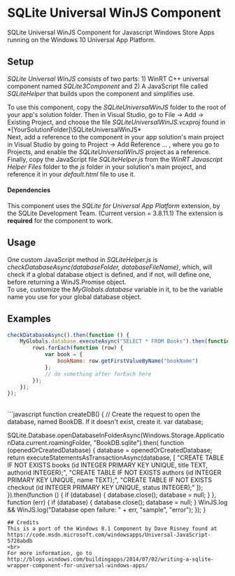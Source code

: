 # SQLite Universal WinJS Component
SQLite Universal WinJS Component for Javascript Windows Store Apps running on the Windows 10 Universal App Platform.

## Setup

_SQLite Universal WinJS_ consists of two parts: 1) WinRT C++ universal component named
_SQLite3Component_ and 2) A JavaScript file called _SQLiteHelper_ that builds
upon the component and simplifies use.

To use this component, copy the _SQLiteUniversalWinJS_ folder to the root of your app's solution folder.
Then in Visual Studio, go to File -> Add -> Existing Project, and choose the file _SQLiteUniversalWinJS.vcxproj_ found in
*[YourSolutionFolder]\SQLiteUniversalWinJS\*
<br>
Next, add a reference to the component in your app solution's main project in Visual Studio by going to Project -> Add Reference ... ,
where you go to Projects, and enable the _SQLiteUniversalWinJS_ project as a reference.
<br>
Finally, copy the JavaScript file _SQLiteHelper.js_ from the _WinRT Javascript Helper Files_ folder to the _js_ folder in your solution's
main project, and reference it in your _default.html_ file to use it.

#### Dependencies
This component uses the *SQLite for Universal App Platform* extension, by the SQLite Development Team.
(Current version = 3.8.11.1)
The extension is **required** for the component to work.

## Usage

One custom JavaScript method in _SQLiteHelper.js_ is _checkDatabaseAsync(databaseFolder, databaseFileName)_, which, will check
if a global database object is defined, and if not, will define one, before returning a WinJS.Promise object. 
<br>
To use, customize the _MyGlobals.database_ variable in it, to be the variable name you use for your global database object.

## Examples

```javascript
checkDatabaseAsync().then(function () {
    MyGlobals.database.executeAsync("SELECT * FROM Books").then(function (rows) {
        rows.forEach(function (row) {
            var book = {
                bookName: row.getFirstValueByName("bookName")
            };
            // do something after forEach here
        });
    });
});
```
<br>
```javascript
function createDB() {
  // Create the request to open the database, named BookDB. If it doesn't exist, create it.
  var database;

  SQLite.Database.openDatabaseInFolderAsync(Windows.Storage.ApplicationData.current.roamingFolder, "BookDB.sqlite").then(
      function (openedOrCreatedDatabase) {
          database = openedOrCreatedDatabase;
          return executeStatementsAsTransactionAsync(database, [
              "CREATE TABLE IF NOT EXISTS books (id INTEGER PRIMARY KEY UNIQUE, title TEXT, authorid INTEGER);",
              "CREATE TABLE IF NOT EXISTS authors (id INTEGER PRIMARY KEY UNIQUE, name TEXT);",
              "CREATE TABLE IF NOT EXISTS checkout (id INTEGER PRIMARY KEY UNIQUE, status INTEGER);"
          ]);
      }).then(function () {
          if (database) {
              database.close();
              database = null;
          }
      },
      function (err) {
          if (database) {
              database.close();
              database = null;
          }
          WinJS.log && WinJS.log("Database open failure: " + err, "sample", "error");
      });
}
```
## Credits
This is a port of the Windows 8.1 Component by Dave Risney found at https://code.msdn.microsoft.com/windowsapps/Universal-JavaScript-5728abdb
<br>
For more information, go to http://blogs.windows.com/buildingapps/2014/07/02/writing-a-sqlite-wrapper-component-for-universal-windows-apps/

			    
